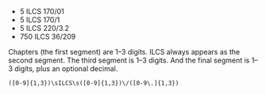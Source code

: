 * 5 ILCS 170/01
* 5 ILCS 170/1
* 5 ILCS 220/3.2
* 750 ILCS 36/209

Chapters (the first segment) are 1–3 digits. ILCS always appears as the second segment. The third segment is 1–3 digits. And the final segment is 1–3 digits, plus an optional decimal.

```
([0-9]{1,3})\sILCS\s([0-9]{1,3})\/([0-9\.]{1,3})
```
